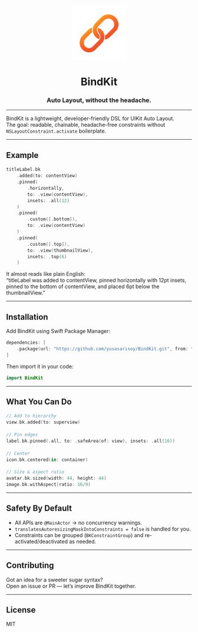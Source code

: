 <p align="center">
  <img src="Assets/BindKit.png" alt="BindKit Logo" width="150">
  <h1 align="center">BindKit</h1>
  <h3 align="center">Auto Layout, without the headache.</h3>
</p>

---

BindKit is a lightweight, developer-friendly DSL for UIKit Auto Layout.  
The goal: readable, chainable, headache-free constraints without `NSLayoutConstraint.activate` boilerplate.

---

## Example

```swift
titleLabel.bk
    .added(to: contentView)
    .pinned(
        .horizontally,
        to: .view(contentView),
        insets: .all(12)
    )
    .pinned(
        .custom([.bottom]),
        to: .view(contentView)
    )
    .pinned(
        .custom([.top]),
        to: .view(thumbnailView),
        insets: .top(6)
    )
```

It almost reads like plain English:  
“titleLabel was added to contentView, pinned horizontally with 12pt insets,  
pinned to the bottom of contentView, and placed 6pt below the thumbnailView.”

---

## Installation

Add BindKit using Swift Package Manager:

```swift
dependencies: [
    .package(url: "https://github.com/yusasarisoy/BindKit.git", from: "1.0.0")
]
```

Then import it in your code:

```swift
import BindKit
```
---

## What You Can Do

```swift
// Add to hierarchy
view.bk.added(to: superview)

// Pin edges
label.bk.pinned(.all, to: .safeArea(of: view), insets: .all(16))

// Center
icon.bk.centered(in: container)

// Size & aspect ratio
avatar.bk.sized(width: 44, height: 44)
image.bk.withAspect(ratio: 16/9)
```

---

## Safety By Default

- All APIs are `@MainActor` → no concurrency warnings.  
- `translatesAutoresizingMaskIntoConstraints = false` is handled for you.  
- Constraints can be grouped (`BKConstraintGroup`) and re-activated/deactivated as needed.  

---

## Contributing

Got an idea for a sweeter sugar syntax?  
Open an issue or PR — let’s improve BindKit together.

---

## License

MIT
